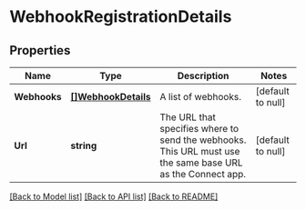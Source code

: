 # WebhookRegistrationDetails

## Properties
Name | Type | Description | Notes
------------ | ------------- | ------------- | -------------
**Webhooks** | [**[]WebhookDetails**](WebhookDetails.md) | A list of webhooks. | [default to null]
**Url** | **string** | The URL that specifies where to send the webhooks. This URL must use the same base URL as the Connect app. | [default to null]

[[Back to Model list]](../README.md#documentation-for-models) [[Back to API list]](../README.md#documentation-for-api-endpoints) [[Back to README]](../README.md)

